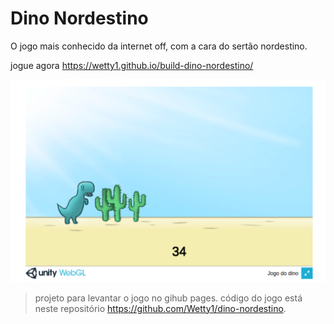 # Dino Nordestino

O jogo mais conhecido da internet off, com a cara do sertão nordestino.

jogue agora https://wetty1.github.io/build-dino-nordestino/

![jogo do dinoussauro](/.github/jogo-do-dino.png)

> projeto para levantar o jogo no gihub pages. código do jogo está neste repositório https://github.com/Wetty1/dino-nordestino.